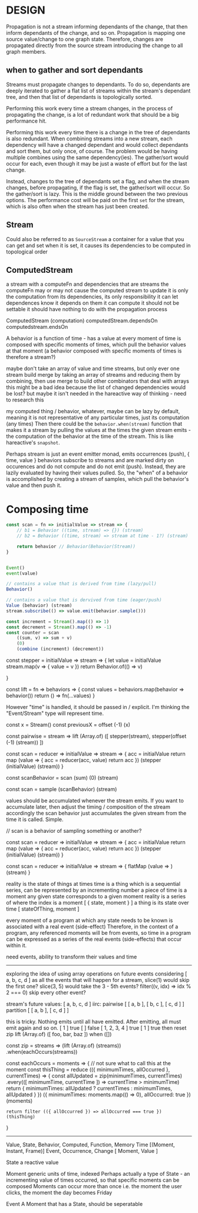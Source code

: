 # DESIGN

Propagation is not a stream informing dependants of the change, that then inform dependants of the change, and so on. Propagation is mapping one source value/change to one graph state.
Therefore, changes are propagated directly from the source stream introducing the change to all graph members.

## when to gather and sort dependants

Streams must propagate changes to dependants. To do so, dependants are deeply iterated to gather a flat list of streams within the stream's dependant tree, and then that list of dependants is topologically sorted.

Performing this work every time a stream changes, in the process of propagating the change, is a lot of redundant work that should be a big performance hit.

Performing this work every time there is a change in the tree of dependants is also redundant.
When combining streams into a new stream, each dependency will have a changed dependant and would collect dependants and sort them, but only once, of course.
The problem would be having multiple combines using the same dependency(ies).
The gather/sort would occur for each, even though it may be just a waste of effort but for the last change.

Instead, changes to the tree of dependants set a flag, and when the stream changes, before propagating, if the flag is set, the gather/sort will occur. So the gather/sort is lazy. This is the middle ground between the two previous options. The performance cost will be paid on the first `set` for the stream, which is also often when the stream has just been created.

## Stream

Could also be referred to as `SourceStream`
a container for a value that you can get and set
when it is set, it causes its dependencies to be computed in topological order

## ComputedStream

a stream with a computeFn and dependencies that are streams
the computeFn may or may not cause the computed stream to update
it is only the computation from its dependencies, its only responsibility
it can let dependences know it depends on them
it can compute
it should not be settable
it should have nothing to do with the propagation process

ComputedStream (computation)
computedStream.dependsOn
computedstream.endsOn


A behavior is a function of time - has a value at every moment of time
is composed with specific moments of times, which pull the behavior values at that moment (a behavior composed with specific moments of times is therefore a stream?)

maybe don't take an array of value and time streams, but only ever one stream
build merge by taking an array of streams and reducing them by combining, then use merge to build other combinators that deal with arrays
this might be a bad idea because the list of changed dependencies would be lost? but maybe it isn't needed in the hareactive way of thinking - need to research this

my computed thing / behavior, whatever, maybe can be lazy by default, meaning it is not representative of any particular times, just its computation (any times)
Then there could be the `behavior.when(stream)` function that makes it a stream by pulling the values at the times the given stream emits - the computation of the behavior at the time of the stream.
This is like hareactive's `snapshot`.

Perhaps stream is just an event emitter monad, emits occurrences  (push), { time, value }
behaviors subscribe to streams and are marked dirty on occurences and do not compute and do not emit (push). Instead, they are lazily evaluated by having their values pulled. So, the "when" of a behavior is accomplished by creating a stream of samples, which pull the behavior's value and then push it.

# Composing time

```js
const scan = fn => initialValue => stream => {
	// b1 = Behavior ((time, stream) => {}) (stream)
	// b2 = Behavior ((time, stream) => stream at time - 1?) (stream)

	return behavior // Behavior(Behavior(Stream))
}


Event()
event(value)

// contains a value that is derived from time (lazy/pull)
Behavior()

// contains a value that is dervived from time (eager/push)
Value (behavior) (stream)
stream.subscribe(() => value.emit(behavior.sample()))

const increment = Stream().map(() => 1)
const decrement = Stream().map(() => -1)
const counter = scan
	((sum, v) => sum + v)
	(0)
	(combine (increment) (decrement))
```

const stepper = initialValue => stream => {
	let value = initialValue
	stream.map(v => {
		value = v
	})
	return Behavior.of(() => v)


}

const lift = fn => behaviors => {
	const values = behaviors.map(behavior => behavior())
	return () => fn(...values)
}


However "time" is handled, it should be passed in / explicit. I'm thinking the "Event/Stream" type will represent time.

const x = Stream()
const previousX = offset (-1) (x)

const pairwise = stream => lift
	(Array.of)
	([ stepper(stream), stepper(offset (-1) (stream)) ])

const scan = reducer => initialValue => stream => {
	acc = initialValue
	return map
		(value => {
			acc = reducer(acc, value)
			return acc
		})
		(stepper (initialValue) (stream))
}

const scanBehavior = scan
  (sum)
	(0)
	(stream)

const scan = sample (scanBehavior) (stream)

values should be accumulated whenever the stream emits. If you want to accumulate later, then adjust the timing / composition of the stream accordingly
the scan behavior just accumulates the given stream from the time it is called. Simple.

// scan is a behavior of sampling something or another?

const scan = reducer => initialValue => stream => {
	acc = initialValue
	return map
		(value => {
			acc = reducer(acc, value)
			return acc
		})
		(stepper (initialValue) (stream))
}

const scan = reducer => initialValue => stream => {
	flatMap
	(value => )
	(stream)
}


reality is the state of things at times
time is a thing which is a sequential series, can be represented by an incrementing number
a piece of time is a moment
any given state corresponds to a given moment
reality is a series of where the index is a moment [ { state, moment } ]
a thing is its state over time [ stateOfThing, moment ]

every moment of a program at which any state needs to be known is associated with a real event (side-effect)
Therefore, in the context of a program, any referenced moments will be from events, so time in a program can be expressed as a series of the real events (side-effects) that occur within it.

need events, ability to transform their values and time

---
exploring the idea of using array operations on future events
considering [ a, b, c, d ] as all the events that will happen for a stream,
slice(1) would skip the first one?
slice(3, 5) would take the 3 - 5th events?
filter((v, idx) => idx % 2 === 0) skip every other event?

stream's future values: [ a, b, c, d ]
iirc:
pairwise [ [ a, b ], [ b, c ], [ c, d ] ]
partition [ [ a, b ], [ c, d ] ]


this is tricky. Nothing emits until all have emitted. After emitting, all must emit again and so on.
[ 1 ] true
[ ] false
[ 1, 2, 3, 4 ] true
[ 1 ] true
then reset
zip lift (Array.of) ([ foo, bar, baz ]) when ([])

const zip = streams => (lift (Array.of) (streams))
	.when(eachOccurs(streams))

const eachOccurs = moments => {
	// not sure what to call this at the moment
	const thisThing = reduce
	(({ minimumTimes, allOccurred }, currentTimes) => {
		const allUpdated = zip(minimumTimes, currentTimes)
			.every(([ minimumTime, currentTime ]) => currentTime > minimumTime)
		return { minimumTimes: allUpdated ? currentTimes : minimumTimes, allUpdated }
	})
	({ minimumTimes: moments.map(() => 0), allOccurred: true })
	(moments)

	return filter (({ allOccurred }) => allOccurred === true }) (thisThing)
}

---

Value, State, Behavior, Computed, Function, Memory
Time [(Moment, Instant, Frame)]
Event, Occurrence, Change [ Moment, Value ]

State
a reactive value

Moment
generic units of time, indexed
Perhaps actually a type of State - an incrementing value of times occurred, so that specific moments can be composed
Moments can occur more than once
i.e. the moment the user clicks, the moment the day becomes Friday

Event
A Moment that has a State, should be seperatable
